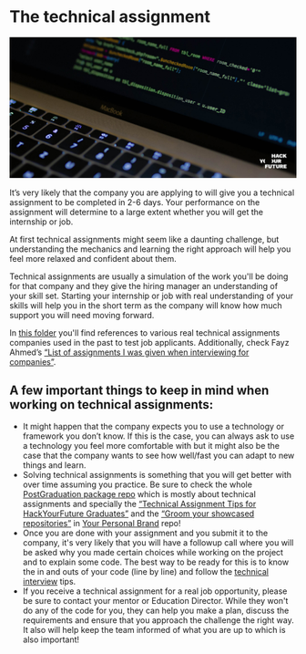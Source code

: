 # The technical assignment

![TechnicalAssignment](assets/assignment.jpg)

It’s very likely that the company you are applying to will give you a technical assignment to be completed in 2-6 days. Your performance on the assignment will determine to a large extent whether you will get the internship or job.

At first technical assignments might seem like a daunting challenge, but understanding the mechanics and learning the right approach will help you feel more relaxed and confident about them. 

Technical assignments are usually a simulation of the work you'll be doing for that company and they give the hiring manager an understanding of your skill set. Starting your internship or job with real understanding of your skills will help you in the short term as the company will know how much support you will need moving forward.
 
In [this folder](https://github.com/HackYourFuture/post-grad-ed/tree/master/technical-assignments) you'll find references to various real technical assignments companies used in the past to test job applicants. Additionally, check Fayz Ahmed’s [“List of assignments I was given when interviewing for companies”](https://dev.to/fayaz/a-list-of-assignments-i-was-given-when-interviewing-for-companies-1opm).

## A few important things to keep in mind when working on technical assignments:
- It might happen that the company expects you to use a technology or framework you don’t know. If this is the case, you can always ask to use a technology you feel more comfortable with but it might also be the case that the company wants to see how well/fast you can adapt to new things and learn.
- Solving technical assignments is something that you will get better with over time assuming you practice. Be sure to check the whole [PostGraduation package repo](https://github.com/HackYourFuture/post-grad-ed) which is mostly about technical assignments and specially the [“Technical Assignment Tips for HackYourFuture Graduates”](https://github.com/riccardobevilacqua/technical-assignment-tips) and the [“Groom your showcased repositories”](https://github.com/HackYourFuture/yourpersonalbrand/blob/main/yourgithub.md#4-groom-your-showcased-repositories) in [Your Personal Brand](https://github.com/HackYourFuture/yourpersonalbrand) repo!
- Once you are done with your assignment and you submit it to the company, it's very likely that you will have a followup call where you will be asked why you made certain choices while working on the project and to explain some code. The best way to be ready for this is to know the in and outs of your code (line by line) and follow the [technical interview](/technicalinterview.md) tips. 
- If you receive a technical assignment for a real job opportunity, please be sure to contact your mentor or Education Director. While they won't do any of the code for you, they can help you make a plan, discuss the requirements and ensure that you approach the challenge the right way. It also will help keep the team informed of what you are up to which is also important!



